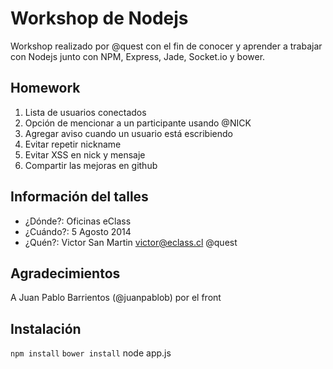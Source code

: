 # Workshop de Nodejs

Workshop realizado por @quest con el fin de conocer y aprender a trabajar con Nodejs junto con NPM, Express, Jade, Socket.io y bower.

## Homework
1. Lista de usuarios conectados
2. Opción de mencionar a un participante usando @NICK
3. Agregar aviso cuando un usuario está escribiendo
4. Evitar repetir nickname
5. Evitar XSS en nick y mensaje
6. Compartir las mejoras en github

## Información del talles
- ¿Dónde?: Oficinas eClass
- ¿Cuándo?: 5 Agosto 2014
- ¿Quén?: Victor San Martin <victor@eclass.cl> @quest

## Agradecimientos
A Juan Pablo Barrientos (@juanpablob) por el front

## Instalación
`npm install`
`bower install`
node app.js